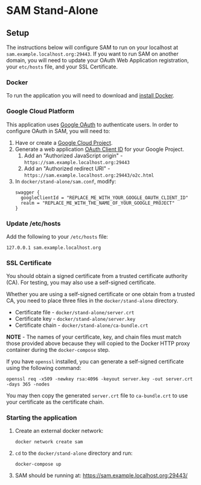 # SAM Stand-Alone

## Setup

The instructions below will configure SAM to run on your localhost at `sam.example.localhost.org:29443`.  If you want
to run SAM on another domain, you will need to update your OAuth Web Application registration, your `etc/hosts` file,
and your SSL Certificate.

### Docker

To run the application you will need to download and [install Docker](https://www.docker.com/get-docker).

### Google Cloud Platform

This application uses [Google OAuth](https://developers.google.com/identity/protocols/OAuth2) to authenticate users.  In
order to configure OAuth in SAM, you will need to:

1. Have or create a [Google Cloud Project](https://cloud.google.com/resource-manager/docs/cloud-platform-resource-hierarchy#projects).
1. Generate a web application [OAuth Client ID](https://developers.google.com/identity/protocols/OAuth2WebServer#creatingcred) for your
 Google Project.  
    1. Add an "Authorized JavaScript origin" - `https://sam.example.localhost.org:29443`
    1. Add an "Authorized redirect URI" - `https://sam.example.localhost.org:29443/o2c.html`
1. In `docker/stand-alone/sam.conf`, modify:
    ```
    swagger {
      googleClientId = "REPLACE_ME_WITH_YOUR_GOOGLE_OAUTH_CLIENT_ID"
      realm = "REPLACE_ME_WITH_THE_NAME_OF_YOUR_GOOGLE_PROJECT"
    }
    ```

### Update /etc/hosts

Add the following to your `/etc/hosts` file:

```127.0.0.1 sam.example.localhost.org```

### SSL Certificate

You should obtain a signed certificate from a trusted certificate authority (CA).  For testing, you may
also use a self-signed certificate.  

Whether you are using a self-signed certificate or one obtain from a trusted CA, you need to place three files in the 
`docker/stand-alone` directory.  

- Certificate file - `docker/stand-alone/server.crt`
- Certificate key - `docker/stand-alone/server.key`
- Certificate chain - `docker/stand-alone/ca-bundle.crt`

**NOTE** - The names of your certificate, key, and chain files must match those provided above because they will copied 
to the Docker HTTP proxy container during the `docker-compose` step.  

If you have `openssl` installed, you can generate a self-signed certificate using the following command:

```openssl req -x509 -newkey rsa:4096 -keyout server.key -out server.crt -days 365 -nodes```

You may then copy the generated `server.crt` file to `ca-bundle.crt` to use your certificate as the certificate chain.

### Starting the application
1. Create an external docker network: 
    
    ```docker network create sam```

1.  `cd` to the `docker/stand-alone` directory and run:
    
    ```docker-compose up```
1. SAM should be running at: https://sam.example.localhost.org:29443/